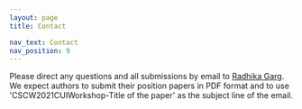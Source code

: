```yaml
---
layout: page
title: Contact

nav_text: Contact
nav_position: 9
---
```


Please direct any questions and all submissions by email to <a href="mailto:rgarg01@syr.edu?subject=CSCW2021CUIWorkshop-" title="Email Radhika Garg with any questions or submission information">Radhika Garg</a>. We expect authors to submit their position papers in PDF format and to use 'CSCW2021CUIWorkshop-Title of the paper' as the subject line of the email.
